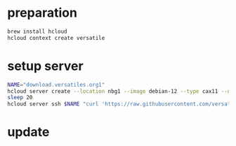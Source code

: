 
# preparation
```bash
brew install hcloud
hcloud context create versatile
```

# setup server
```bash
NAME="download.versatiles.org1"
hcloud server create --location nbg1 --image debian-12 --type cax11 --name $NAME --network download.versatiles.org --volume download.versatiles.org --ssh-key 9919841
sleep 20
hcloud server ssh $NAME "curl 'https://raw.githubusercontent.com/versatiles-org/download.versatiles.org/main/scripts/setup_server.sh' | bash"
```

# update

```bash

```
